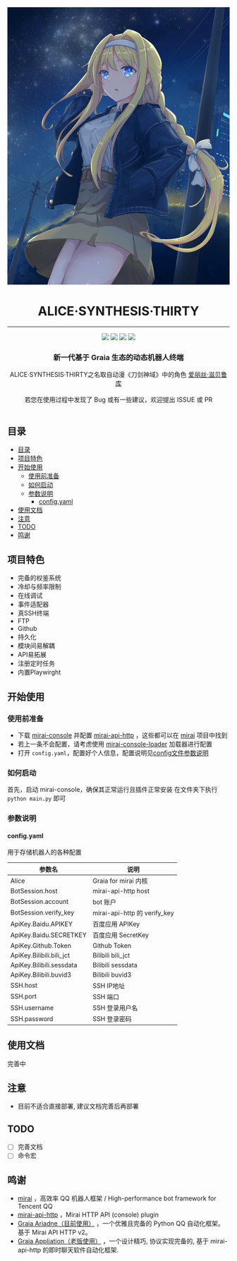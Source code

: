 <div align="center">
    <img width="" src="docs\img\mkhmv10ot7161.png" alt="logo"></br>
    <h1>ALICE·SYNTHESIS·THIRTY</h1>
</div>

---

<div align="center">
    <img src="https://www.codefactor.io/repository/github/luxuncang/Alice/badge"/>
    <img src="https://img.shields.io/github/license/luxuncang/Alice"/>
    <img src="https://github.com/luxuncang/Alice/workflows/CodeQL/badge.svg">
    <img src="https://img.shields.io/badge/python-3.8+-blue.svg"/>
    <h3>新一代基于 Graia 生态的动态机器人终端</h3>
    <div>ALICE·SYNTHESIS·THIRTY之名取自动漫《刀剑神域》中的角色 <a href="https://zh.moegirl.org.cn/%E7%88%B1%E4%B8%BD%E4%B8%9D%C2%B7%E6%BB%8B%E8%B4%9D%E9%B2%81%E5%BA%93">爱丽丝·滋贝鲁库</a></div>
    <br>
    <div>若您在使用过程中发现了 Bug 或有一些建议，欢迎提出 ISSUE 或 PR</div>
    <br>
</div>

## 目录

* [目录](#目录)
* [项目特色](#项目特色)
* [开始使用](#开始使用)
  + [使用前准备](#使用前准备)
  + [如何启动](#如何启动)
  + [参数说明](#参数说明)
    - [config.yaml](#configyaml)
* [使用文档](#使用文档)
* [注意](#注意)
* [TODO](#todo)
* [鸣谢](#鸣谢)

## 项目特色

- 完备的权鉴系统
- 冷却与频率限制
- 在线调试
- 事件适配器
- 真SSH终端
- FTP
- Github
- 持久化
- 模块间易解耦
- API易拓展
- 注册定时任务
- 内置Playwirght

## 开始使用

### 使用前准备

- 下载 [mirai-console](https://github.com/mamoe/mirai-console) 并配置 [mirai-api-http](https://github.com/project-mirai/mirai-api-http) ，这些都可以在 [mirai](https://github.com/mamoe/mirai) 项目中找到
- 若上一条不会配置，请考虑使用 [mirai-console-loader](https://github.com/iTXTech/mirai-console-loader) 加载器进行配置
- 打开 `config.yaml`，配置好个人信息，配置说明见[config文件参数说明](#configyaml)

### 如何启动

首先，启动 mirai-console，确保其正常运行且插件正常安装
在文件夹下执行 `python main.py` 即可

### 参数说明

#### config.yaml

用于存储机器人的各种配置

| 参数名                | 说明                         |
| --------------------- | ---------------------------- |
| Alice                 | Graia for mirai 内核         |
| BotSession.host       | mirai-api-http host          |
| BotSession.account    | bot 账户                     |
| BotSession.verify_key | mirai-api-http 的 verify_key 
| ApiKey.Baidu.APIKEY    | 百度应用 APIKey          |
| ApiKey.Baidu.SECRETKEY | 百度应用 SecretKey       |
| ApiKey.Github.Token  | Github Token           |
| ApiKey.Bilibili.bili_jct  | Bilibili bili_jct     |
| ApiKey.Bilibili.sessdata  | Bilibili sessdata           |
| ApiKey.Bilibili.buvid3  | Bilibili buvid3           |
| SSH.host              | SSH IP地址                   |
| SSH.port              | SSH 端口                     |
| SSH.username          | SSH 登录用户名               |
| SSH.password          | SSH 登录密码                 |

## 使用文档
 
完善中

## 注意

- 目前不适合直接部署, 建议文档完善后再部署

## TODO

* [ ] 完善文档
* [ ] 命令宏

## 鸣谢

- [mirai](https://github.com/mamoe/mirai) ，高效率 QQ 机器人框架 / High-performance bot framework for Tencent QQ
- [mirai-api-http](https://github.com/project-mirai/mirai-api-http) ，Mirai HTTP API (console) plugin
- [Graia Ariadne（目前使用）](https://github.com/GraiaProject/Ariadne) ，一个优雅且完备的 Python QQ 自动化框架。基于 Mirai API HTTP v2。
- [Graia Appliation（老版使用）](https://github.com/GraiaProject/Application) ，一个设计精巧, 协议实现完备的, 基于 mirai-api-http 的即时聊天软件自动化框架.
